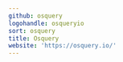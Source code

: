 ```yaml
---
github: osquery
logohandle: osqueryio
sort: osquery
title: Osquery
website: 'https://osquery.io/'
---
```

